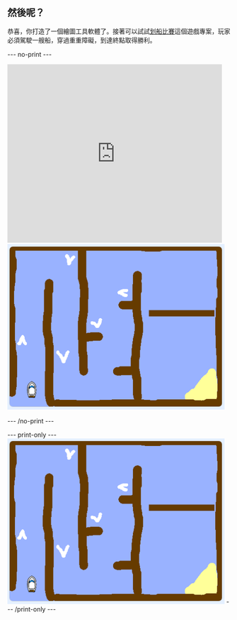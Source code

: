 ## 然後呢？

恭喜，你打造了一個繪圖工具軟體了。接著可以試試[划船比賽](https://projects.raspberrypi.org/en/projects/boat-race?utm_source=pathway&utm_medium=whatnext&utm_campaign=projects)這個遊戲專案，玩家必須駕駛一艘船，穿過重重障礙，到達終點取得勝利。

\--- no-print \---

<div class="scratch-preview">
  <iframe allowtransparency="true" width="485" height="402" src="https://scratch.mit.edu/projects/embed/276662533/?autostart=false" frameborder="0" scrolling="no"></iframe>
  <img src="images/boat_race_demo.png">
</div>

\--- /no-print \---

\--- print-only \--- ![boat race demo](images/boat_race_demo.png) \--- /print-only \---